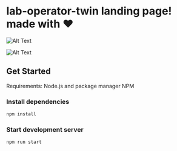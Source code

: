 # lab-operator-twin landing page! made with ❤️ 

![Alt Text](https://github.com/iararoldan99/lab-operator-twin/blob/main/lab-operator/public/gif/chrome-capture-2022-6-20.gif)

![Alt Text](https://github.com/iararoldan99/lab-operator-twin/blob/main/lab-operator/public/gif/chrome-capture-2022-6-20%20(1).gif)

## Get Started

Requirements: Node.js and package manager NPM

### Install dependencies

```bash
npm install
```

### Start development server

```
npm run start
```
